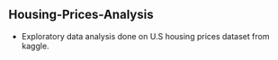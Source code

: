 ## Housing-Prices-Analysis
- Exploratory data analysis done on U.S housing prices dataset from kaggle.
